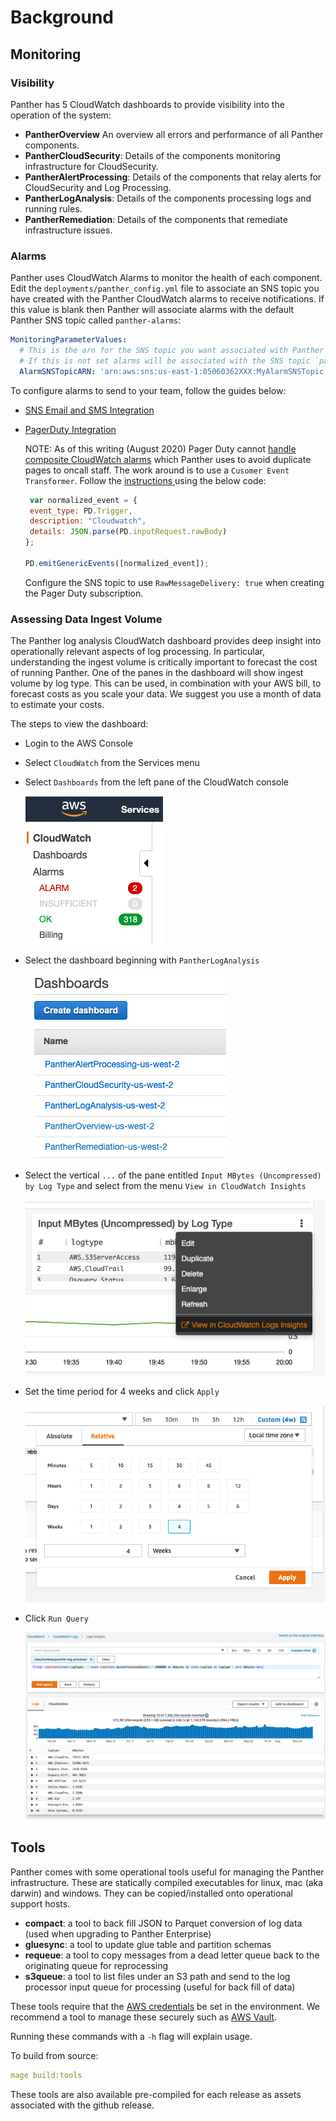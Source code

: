 # Background

## Monitoring 

### Visibility
Panther has 5 CloudWatch dashboards to provide visibility into the operation of the system:

- **PantherOverview** An overview all errors and performance of all Panther components.
- **PantherCloudSecurity**: Details of the components monitoring infrastructure for CloudSecurity.
- **PantherAlertProcessing**: Details of the components that relay alerts for CloudSecurity and Log Processing.
- **PantherLogAnalysis**: Details of the components processing logs and running rules.
- **PantherRemediation**: Details of the components that remediate infrastructure issues.


### Alarms
Panther uses CloudWatch Alarms to monitor the health of each component. Edit the `deployments/panther_config.yml`
file to associate an SNS topic you have created with the Panther CloudWatch alarms to receive notifications. If this value is
blank then Panther will associate alarms with the default Panther SNS topic called `panther-alarms`:

```yaml
MonitoringParameterValues:
  # This is the arn for the SNS topic you want associated with Panther system alarms.
  # If this is not set alarms will be associated with the SNS topic `panther-alarms`.
  AlarmSNSTopicARN: 'arn:aws:sns:us-east-1:05060362XXX:MyAlarmSNSTopic'
```

To configure alarms to send to your team, follow the guides below:

- [SNS Email and SMS Integration](https://docs.aws.amazon.com/sns/latest/dg/sns-user-notifications.html)
- [PagerDuty Integration](https://support.pagerduty.com/docs/aws-cloudwatch-integration-guide)

    NOTE: As of this writing (August 2020) Pager Duty cannot 
    [handle composite CloudWatch alarms](https://community.pagerduty.com/forum/t/composite-alarm-in-cloudwatch-not-triggering-pd-integration/1798)
    which Panther uses to avoid duplicate pages to oncall staff.
    The work around is to use a `Cusomer Event Transformer`.
    Follow the [instructions ](https://www.pagerduty.com/docs/guides/custom-event-transformer/) using the below code:
    ```javascript
     var normalized_event = {
     event_type: PD.Trigger,
     description: "Cloudwatch",
     details: JSON.parse(PD.inputRequest.rawBody)
    };
    
    PD.emitGenericEvents([normalized_event]);
    ```
  Configure the SNS topic to use `RawMessageDelivery: true` when creating the Pager Duty subscription.

### Assessing Data Ingest Volume
The Panther log analysis CloudWatch dashboard provides deep insight into operationally relevant aspects of log processing.
In particular, understanding the ingest volume is critically important to forecast the cost of running Panther.
One of the panes in the dashboard will show ingest volume by log type. This can be used, in combination with your AWS bill,
to forecast costs as you scale your data. We suggest you use a month of data to estimate your costs. 

The steps to view the dashboard:
* Login to the AWS Console
* Select `CloudWatch` from the Services menu
* Select `Dashboards` from the left pane of the CloudWatch console 

    ![](../.gitbook/assets/operations/cloudwatch-dashboards.png)
* Select the dashboard beginning with `PantherLogAnalysis`

    ![](../.gitbook/assets/operations/cloudwatch-dashboards-log-analysis.png)
* Select the vertical `...` of the pane entitled `Input MBytes (Uncompressed) by Log Type` and select from the menu `View in CloudWatch Insights`

    ![](../.gitbook/assets/operations/cloudwatch-dashboards-log-analysis-input-select.png)
* Set the time period for 4 weeks and click `Apply`

    ![](../.gitbook/assets/operations/cloudwatch-dashboards-log-analysis-input-select-time.png)
* Click `Run Query`

    ![](../.gitbook/assets/operations/cloudwatch-dashboards-log-analysis-input-show.png)

## Tools
Panther comes with some operational tools useful for managing the Panther infrastructure. These are statically compiled
executables for linux, mac (aka darwin) and windows. They can be copied/installed onto operational support hosts. 

* **compact**: a tool to back fill JSON to Parquet conversion of log data (used when upgrading to Panther Enterprise)
* **gluesync**: a tool to update glue table and partition schemas
* **requeue**: a tool to copy messages from a dead letter queue back to the originating queue for reprocessing
* **s3queue**: a tool to list files under an S3 path and send to the log processor input queue for processing (useful for back fill of data)

These tools require that the [AWS credentials](https://docs.aws.amazon.com/sdk-for-go/v1/developer-guide/configuring-sdk.html) 
be set in the environment. We recommend a tool to manage these securely 
such as [AWS Vault](https://github.com/99designs/aws-vault).

Running these commands with a `-h` flag will explain usage.

To build from source:

```yaml
mage build:tools
```

These tools are also available pre-compiled for each release as assets associated with the github release.

